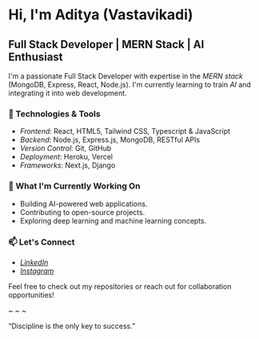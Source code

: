 # Hi, I'm Aditya (Vastavikadi)

## Full Stack Developer | MERN Stack | AI Enthusiast

I'm a passionate Full Stack Developer with expertise in the *MERN stack* (MongoDB, Express, React, Node.js). I'm currently learning to train *AI* and integrating it into web development.

### 🔧 Technologies & Tools
- *Frontend*: React, HTML5, Tailwind CSS, Typescript & JavaScript
- *Backend*: Node.js, Express.js, MongoDB, RESTful APIs
- *Version Control*: Git, GitHub
- *Deployment*: Heroku, Vercel
- *Frameworks*: Next.js, Django

### 🚀 What I'm Currently Working On
- Building AI-powered web applications.
- Contributing to open-source projects.
- Exploring deep learning and machine learning concepts.

### 📫 Let's Connect
- *[LinkedIn](https://www.linkedin.com/in/aditya-shukla-3134472b3/)*
- *[Instagram](https://www.instagram.com/Vastavik.adi/)*

Feel free to check out my repositories or reach out for collaboration opportunities!

~ ~ ~

“Discipline is the only key to success.”
